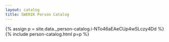 ```yaml
---
layout: catalog
title: SWERIK Person Catalog
---
```

{% assign p = site.data._person-catalog.i-NTo46aEAeCUp4wSLczy4Dd %}
{% include person-catalog.html p=p %}


